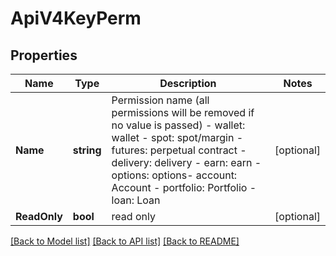 # ApiV4KeyPerm

## Properties

Name | Type | Description | Notes
------------ | ------------- | ------------- | -------------
**Name** | **string** | Permission name (all permissions will be removed if no value is passed)  - wallet: wallet - spot: spot/margin - futures: perpetual contract - delivery: delivery - earn: earn - options: options- account: Account - portfolio: Portfolio - loan: Loan | [optional] 
**ReadOnly** | **bool** | read only | [optional] 

[[Back to Model list]](../README.md#documentation-for-models) [[Back to API list]](../README.md#documentation-for-api-endpoints) [[Back to README]](../README.md)


